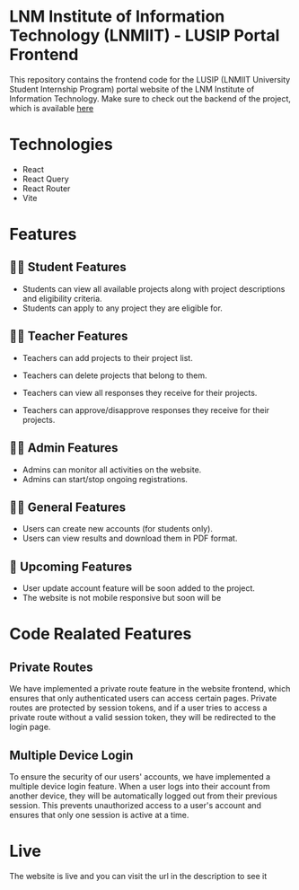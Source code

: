 

# LNM Institute of Information Technology (LNMIIT) - LUSIP Portal Frontend
This repository contains the frontend code for the LUSIP (LNMIIT University Student Internship Program) portal website of the LNM Institute of Information Technology. Make sure to check out the backend of the project, which is available [here](https://github.com/prashantchoudhary155/LUSIP_BACKEND)

# Technologies

+  React 
+ React Query 
+ React Router
+ Vite


# Features

## 👨‍🎓 Student Features 
+ Students can view all available projects along with project descriptions and eligibility criteria.
+ Students can apply to any project they are eligible for.


## 🧑‍🏫 Teacher Features 
+ Teachers can add projects to their project list.

+ Teachers can delete projects that belong to them.

+ Teachers can view all responses they receive for their projects.

+ Teachers can approve/disapprove responses they receive for their projects.


## 🧑‍💼 Admin Features 
+ Admins can monitor all activities on the website.
+ Admins can start/stop ongoing registrations.


## 👨‍🦱 General Features 
+ Users can create new accounts (for students only).
+ Users can view results and download them in PDF format.


## 🚀 Upcoming Features 
+ User update account feature will be soon added to the project.
+ The website is not mobile responsive but soon will be

# Code Realated Features 

## Private Routes
We have implemented a private route feature in the website frontend, which ensures that only authenticated users can access certain pages. Private routes are protected by session tokens, and if a user tries to access a private route without a valid session token, they will be redirected to the login page.

## Multiple Device Login
To ensure the security of our users' accounts, we have implemented a multiple device login feature. When a user logs into their account from another device, they will be automatically logged out from their previous session. This prevents unauthorized access to a user's account and ensures that only one session is active at a time.




# Live

The website is live and you can visit the url in the description to see it
